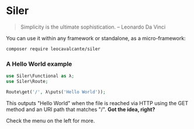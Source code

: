 # Siler

> Simplicity is the ultimate sophistication. – Leonardo Da Vinci

You can use it within any framework or standalone, as a micro-framework:

```bash
composer require leocavalcante/siler
```

### A Hello World example

```php
use Siler\Functional as λ;
use Siler\Route;

Route\get('/', λ\puts('Hello World'));
```

This outputs "Hello World" when the file is reached via HTTP using the GET method and an URI path that matches "/". **Got the idea, right?**

Check the menu on the left for more.

